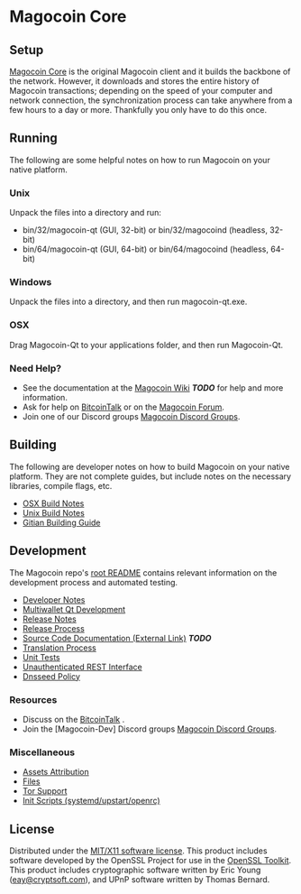 Magocoin Core
=====================

Setup
---------------------
[Magocoin Core](http://Magocoincoin.com) is the original Magocoin client and it builds the backbone of the network. However, it downloads and stores the entire history of Magocoin transactions; depending on the speed of your computer and network connection, the synchronization process can take anywhere from a few hours to a day or more. Thankfully you only have to do this once.

Running
---------------------
The following are some helpful notes on how to run Magocoin on your native platform.

### Unix

Unpack the files into a directory and run:

- bin/32/magocoin-qt (GUI, 32-bit) or bin/32/magocoind (headless, 32-bit)
- bin/64/magocoin-qt (GUI, 64-bit) or bin/64/magocoind (headless, 64-bit)

### Windows

Unpack the files into a directory, and then run magocoin-qt.exe.

### OSX

Drag Magocoin-Qt to your applications folder, and then run Magocoin-Qt.

### Need Help?

* See the documentation at the [Magocoin Wiki](https://en.bitcoin.it/wiki/Main_Page) ***TODO***
for help and more information.
* Ask for help on [BitcoinTalk](https://bitcointalk.org/index.php) or on the [Magocoin Forum](http://Magocoincoin.com/).
* Join one of our Discord groups [Magocoin Discord Groups](https://discord.gg/YcnvMqt).

Building
---------------------
The following are developer notes on how to build Magocoin on your native platform. They are not complete guides, but include notes on the necessary libraries, compile flags, etc.

- [OSX Build Notes](build-osx.md)
- [Unix Build Notes](build-unix.md)
- [Gitian Building Guide](gitian-building.md)

Development
---------------------
The Magocoin repo's [root README](https://github.com/eastcoastcrypto/Magocoin/blob/master/README.md) contains relevant information on the development process and automated testing.

- [Developer Notes](developer-notes.md)
- [Multiwallet Qt Development](multiwallet-qt.md)
- [Release Notes](release-notes.md)
- [Release Process](release-process.md)
- [Source Code Documentation (External Link)](https://dev.visucore.com/bitcoin/doxygen/) ***TODO***
- [Translation Process](translation_process.md)
- [Unit Tests](unit-tests.md)
- [Unauthenticated REST Interface](REST-interface.md)
- [Dnsseed Policy](dnsseed-policy.md)

### Resources

* Discuss on the [BitcoinTalk](https://bitcointalk.org/index.php?topic=1262920.0) .
* Join the [Magocoin-Dev] Discord groups [Magocoin Discord Groups](https://discord.gg/YcnvMqt).

### Miscellaneous
- [Assets Attribution](assets-attribution.md)
- [Files](files.md)
- [Tor Support](tor.md)
- [Init Scripts (systemd/upstart/openrc)](init.md)

License
---------------------
Distributed under the [MIT/X11 software license](http://www.opensource.org/licenses/mit-license.php).
This product includes software developed by the OpenSSL Project for use in the [OpenSSL Toolkit](https://www.openssl.org/). This product includes
cryptographic software written by Eric Young ([eay@cryptsoft.com](mailto:eay@cryptsoft.com)), and UPnP software written by Thomas Bernard.
